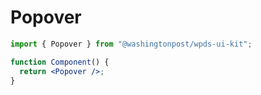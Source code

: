 # Popover

```jsx
import { Popover } from "@washingtonpost/wpds-ui-kit";

function Component() {
  return <Popover />;
}
```
